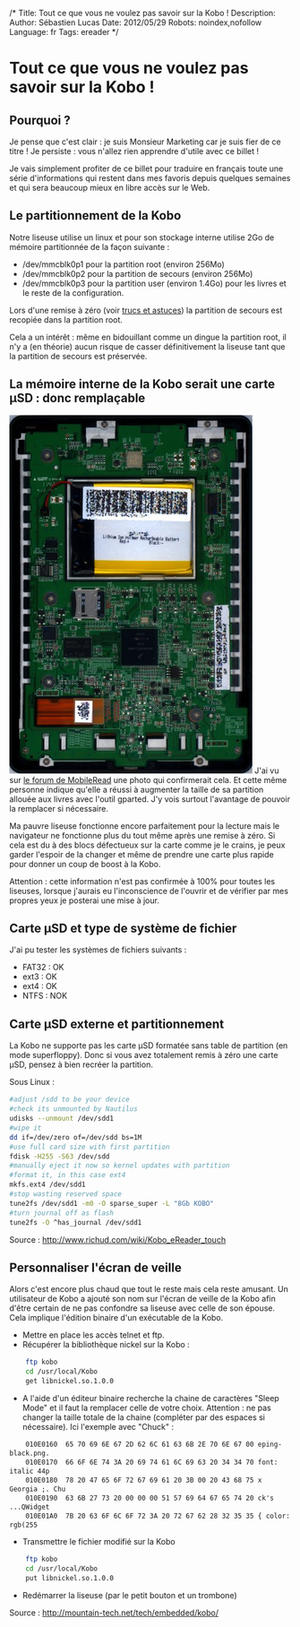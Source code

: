 /*
Title: Tout ce que vous ne voulez pas savoir sur la Kobo !
Description: 
Author: Sébastien Lucas
Date: 2012/05/29
Robots: noindex,nofollow
Language: fr
Tags: ereader
*/
# Tout ce que vous ne voulez pas savoir sur la Kobo !

## Pourquoi ?
Je pense que c'est clair : je suis Monsieur Marketing car je suis fier de ce titre ! Je persiste : vous n'allez rien apprendre d'utile avec ce billet !

Je vais simplement profiter de ce billet pour traduire en français toute une série d'informations qui restent dans mes favoris depuis quelques semaines et qui sera beaucoup mieux en libre accès sur le Web.

## Le partitionnement de la Kobo

Notre liseuse utilise un linux et pour son stockage interne utilise 2Go de mémoire partitionnée de la façon suivante :
*	/dev/mmcblk0p1 pour la partition root (environ 256Mo)
*	/dev/mmcblk0p2 pour la partition de secours (environ 256Mo)
*	/dev/mmcblk0p3 pour la partition user (environ 1.4Go) pour les livres et le reste de la configuration.
  
Lors d'une remise à zéro (voir [trucs et astuces](/blog/kobo-ereader-touch-5)) la partition de secours est recopiée dans la partition root.

Cela a un intérêt : même en bidouillant comme un dingue la partition root, il n'y a (en théorie) aucun risque de casser définitivement la liseuse tant que la partition de secours est préservée.

## La mémoire interne de la Kobo serait une carte µSD : donc remplaçable

![Image](/blog/kobointerieur.jpg)
J'ai vu sur [le forum de MobileRead](http://www.mobileread.com/forums/showthread.php?t=177676) une photo qui confirmerait cela. Et cette même personne indique qu'elle a réussi à augmenter la taille de sa partition allouée aux livres avec l'outil gparted. J'y vois surtout l'avantage de pouvoir la remplacer si nécessaire. 

Ma pauvre liseuse fonctionne encore parfaitement pour la lecture mais le navigateur ne fonctionne plus du tout même après une remise à zéro. Si cela est du à des blocs défectueux sur la carte comme je le crains, je peux garder l'espoir de la changer et même de prendre une carte plus rapide pour donner un coup de boost à la Kobo.

Attention : cette information n'est pas confirmée à 100% pour toutes les liseuses, lorsque j'aurais eu l'inconscience de l'ouvrir et de vérifier par mes propres yeux je posterai une mise à jour.

## Carte µSD et type de système de fichier

J'ai pu tester les systèmes de fichiers suivants :
*	FAT32 : OK
*	ext3 : OK
*	ext4 : OK
*	NTFS : NOK

## Carte µSD externe et partitionnement

La Kobo ne supporte pas les carte µSD formatée sans table de partition (en mode superfloppy). Donc si vous avez totalement remis à zéro une carte µSD, pensez à bien recréer la partition.

Sous Linux :

```bash
#adjust /sdd to be your device
#check its unmounted by Nautilus
udisks --unmount /dev/sdd1
#wipe it
dd if=/dev/zero of=/dev/sdd bs=1M
#use full card size with first partition
fdisk -H255 -S63 /dev/sdd
#manually eject it now so kernel updates with partition
#format it, in this case ext4
mkfs.ext4 /dev/sdd1
#stop wasting reserved space
tune2fs /dev/sdd1 -m0 -O sparse_super -L "8Gb KOBO"
#turn journal off as flash
tune2fs -O ^has_journal /dev/sdd1
```

Source : http://www.richud.com/wiki/Kobo_eReader_touch

## Personnaliser l'écran de veille

Alors c'est encore plus chaud que tout le reste mais cela reste amusant. Un utilisateur de Kobo a ajouté son nom sur l'écran de veille de la Kobo afin d'être certain de ne pas confondre sa liseuse avec celle de son épouse. Cela implique l'édition binaire d'un exécutable de la Kobo.

*	Mettre en place les accès telnet et ftp.
*	Récupérer la bibliothèque nickel sur la Kobo :

```bash
    ftp kobo
    cd /usr/local/Kobo
    get libnickel.so.1.0.0
```
*	A l'aide d'un éditeur binaire recherche la chaine de caractères "Sleep Mode" et il faut la remplacer celle de votre choix. Attention : ne pas changer la taille totale de la chaine (compléter par des espaces si nécessaire). Ici l'exemple avec "Chuck" :

```
    010E0160  65 70 69 6E 67 2D 62 6C 61 63 6B 2E 70 6E 67 00 eping-black.png.
    010E0170  66 6F 6E 74 3A 20 69 74 61 6C 69 63 20 34 34 70 font: italic 44p
    010E0180  78 20 47 65 6F 72 67 69 61 20 3B 00 20 43 68 75 x Georgia ;. Chu
    010E0190  63 6B 27 73 20 00 00 00 51 57 69 64 67 65 74 20 ck's ...QWidget
    010E01A0  7B 20 63 6F 6C 6F 72 3A 20 72 67 62 28 32 35 35 { color: rgb(255 
```
*	Transmettre le fichier modifié sur la Kobo

```bash
    ftp kobo
    cd /usr/local/Kobo
    put libnickel.so.1.0.0
```
*	Redémarrer la liseuse (par le petit bouton et un trombone)

Source : http://mountain-tech.net/tech/embedded/kobo/
